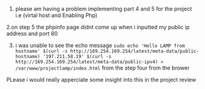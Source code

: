 1. please am having a problem implementing part 4 and 5 for the project i.e (virtal host and Enabling Php)

 
2.on step 5 the phpinfo page didnt come up when i inputted my public ip address and port 80
 

 3.  i was unable to see the echo message `sudo echo 'Hello LAMP from hostname' $(curl -s http://169.254.169.254/latest/meta-data/public-hostname) '197.211.58.19' $(curl -s http://169.254.169.254/latest/meta-data/public-ipv4) > /var/www/projectlamp/index.html` from the  step four  from the brower


PLease i would really apperciate some insight into this in the project review

